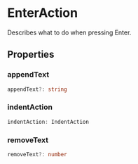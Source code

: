 # EnterAction

Describes what to do when pressing Enter.

## Properties

### appendText

```typescript
appendText?: string
```

### indentAction

```typescript
indentAction: IndentAction
```

### removeText

```typescript
removeText?: number
```

